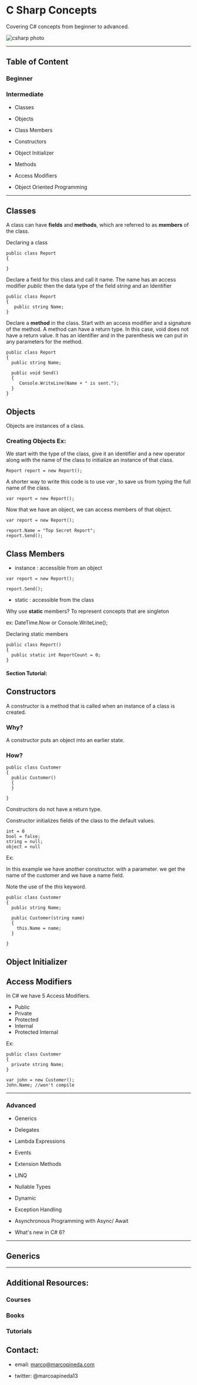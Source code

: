 # C Sharp Concepts

Covering C# concepts from beginner to advanced.

![csharp photo](http://devstickers.com/assets/img/pro/2p4i.png)

---

## Table of Content

### Beginner

### Intermediate

* Classes

* Objects

* Class Members

* Constructors

* Object Initializer

* Methods

* Access Modifiers

* Object Oriented Programming


---

## Classes

A class can have **fields** and **methods**, which are referred to as **members** of the class.

Declaring a class
```
public class Report
{

}

```
Declare a field for this class and call it name. The name has an access modifier *public* then the data type of the field *string* and an Identifier

```
public class Report
{
   public string Name;
}
```

Declare a **method** in the class. Start with an access modifier and a signature of the method. A method can have a return type. In this case, void does not have a return value. It has an identifier and in the parenthesis we can put in any parameters for the method.
```
public class Report
{
  public string Name;

  public void Send()
  {
     Console.WriteLine(Name + " is sent.");
  }
}

```

## Objects

Objects are instances of a class.

### Creating Objects Ex:

We start with the type of the class, give it an identifier and a new operator along with the name of the class to initialize an instance of that class.

```
Report report = new Report();
```

A shorter way to write this code is to use *var* , to save us from typing the full name of the class.

```
var report = new Report();
```

Now that we have an object, we can access members of that object.

```
var report = new Report();

report.Name = "Top Secret Report";
report.Send();
```
## Class Members

* instance : accessible from an object

```
var report = new Report();

report.Send();
```


* static : accessible from the class

Why use **static** members? To represent concepts that are singleton

ex: DateTime.Now  or Console.WriteLine();

Declaring static members

```
public class Report()
{
  public static int ReportCount = 0;
}
```

#### Section Tutorial:


## Constructors

A constructor is a method that is called when an instance of a class is created.

### Why?

A constructor puts an object into an earlier state.

### How?
```
public class Customer
{
  public Customer()
  {
  }

}
```

Constructors do not have a return type.

Constructor initializes fields of the class to the default values.

```
int = 0
bool = false;
string = null;
object = null
```

Ex:

In this example we have another constructor. with a parameter. we get the name of the customer and we have a name field.

Note the use of the *this* keyword.
```
public class Customer
{
  public string Name;

  public Customer(string name)
  {
    this.Name = name;
  }

}

```
## Object Initializer


## Access Modifiers

In C# we have 5 Access Modifiers.

* Public
* Private
* Protected
* Internal
* Protected Internal

Ex:

```
public class Customer
{
  private string Name;
}

var john = new Customer();
John.Name; //won't compile
```




---

### Advanced

* Generics

* Delegates

* Lambda Expressions

* Events

* Extension Methods

* LINQ

* Nullable Types

* Dynamic

* Exception Handling

* Asynchronous Programming with Async/ Await

* What's new in C# 6?


---

## Generics








---

## Additional Resources:

### Courses

### Books

### Tutorials

## Contact:

* email: marco@marcopineda.com

* twitter: @marcoapineda13

